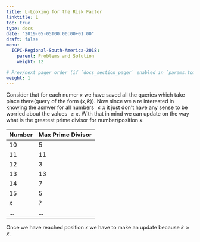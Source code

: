 ```yaml
---
title: L-Looking for the Risk Factor
linktitle: L
toc: true
type: docs
date: "2019-05-05T00:00:00+01:00"
draft: false
menu:
  ICPC-Regional-South-America-2018:
    parent: Problems and Solution
    weight: 12

# Prev/next pager order (if `docs_section_pager` enabled in `params.toml`)
weight: 1
---
```

Consider that for each numer $x$ we have saved all the queries which take place there(query of the form $(x,k)$). Now since we a re interested in knowing the asnwer for all numbers $\leq x$ it just don't have any sense to be worried about the values $\geq x$. With that in mind we can update on the way what is the greatest prime divisor for number/position $x$.

| Number | Max Prime Divisor |
|--------|-------------------|
| 10 | 5 |
| 11 | 11|
|12  | 3 |
| 13 | 13|
| 14 | 7 |
| 15 | 5 |
| x | ? |
| ... | ... |

Once we have reached position $x$ we have to make an update because $k\geq x$. 


